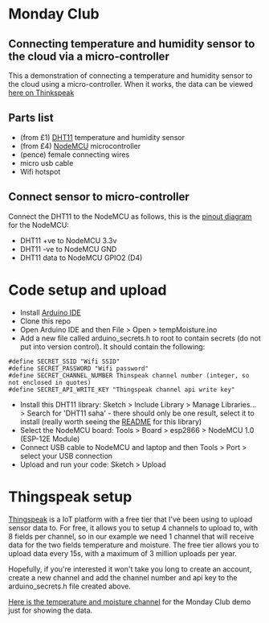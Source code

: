 # Monday Club
## Connecting temperature and humidity sensor to the cloud via a micro-controller
This a demonstration of connecting a temperature and humidity sensor to the cloud using a micro-controller.
When it works, the data can be viewed [here on Thinkspeak](https://thingspeak.mathworks.com/channels/1656908)

## Parts list
- (from £1) [DHT11](https://thepihut.com/products/dht11-temperature-humidity-sensor) temperature and humidity sensor
- (from £4) [NodeMCU](https://en.wikipedia.org/wiki/NodeMCU) microcontroller
- (pence) female connecting wires
- micro usb cable
- Wifi hotspot

## Connect sensor to micro-controller
Connect the DHT11 to the NodeMCU as follows, this is the [pinout diagram](https://i0.wp.com/randomnerdtutorials.com/wp-content/uploads/2019/05/ESP8266-NodeMCU-kit-12-E-pinout-gpio-pin.png?quality=100&strip=all&ssl=1) for the NodeMCU:
- DHT11 +ve to NodeMCU 3.3v
- DHT11 -ve to NodeMCU GND
- DHT11 data to NodeMCU GPIO2 (D4)

# Code setup and upload
- Install [Arduino IDE](https://support.arduino.cc/hc/en-us/articles/360019833020-Download-and-install-Arduino-IDE)
- Clone this repo
- Open Arduino IDE and then File > Open > tempMoisture.ino
- Add a new file called arduino_secrets.h to root to contain secrets (do not put into version control).  It should contain the following:
```
#define SECRET_SSID "Wifi SSID"
#define SECRET_PASSWORD "Wifi password"
#define SECRET_CHANNEL_NUMBER Thinspeak channel number (integer, so not enclosed in quotes)
#define SECRET_API_WRITE_KEY "Thingspeak channel api write key"
```
- Install this DHT11 library: Sketch > Include Library > Manage Libraries... > Search for 'DHT11 saha' - there should only be one result, select it to install (really worth seeing the [README](https://github.com/dhrubasaha08/DHT11) for this library)
- Select the NodeMCU board: Tools > Board > esp2866 > NodeMCU 1.0 (ESP-12E Module)
- Connect USB cable to NodeMCU and laptop and then Tools > Port > select your USB connection
- Upload and run your code: Sketch > Upload

# Thingspeak setup
[Thingspeak](https://thingspeak.mathworks.com/pages/learn_more) is a IoT platform with a free tier that I've been using to upload sensor data to.  For free, it allows you to setup 4 channels to upload to, with 8 fields per channel, so in our example we need 1 channel that will receive data for the two fields temperature and moisture.  The free tier allows you to upload data every 15s, with a maximum of 3 million uploads per year.

Hopefully, if you're interested it won't take you long to create an account, create a new channel and add the channel number and api key to the arduino_secrets.h file created above.

[Here is the temperature and moisture channel](https://thingspeak.mathworks.com/channels/1656908) for the Monday Club demo just for showing the data.

